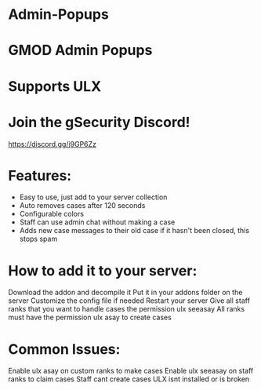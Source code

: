 # Admin-Popups

# GMOD Admin Popups

# Supports ULX

# Join the gSecurity Discord!
https://discord.gg/j9GP6Zz


# Features:
* Easy to use, just add to your server collection
* Auto removes cases after 120 seconds
* Configurable colors
* Staff can use admin chat without making a case
* Adds new case messages to their old case if it hasn't been closed, this stops spam

# How to add it to your server:
Download the addon and decompile it
Put it in your addons folder on the server
Customize the config file if needed
Restart your server
Give all staff ranks that you want to handle cases the permission ulx seeasay
All ranks must have the permission ulx asay to create cases

# Common Issues:
Enable ulx asay on custom ranks to make cases
Enable ulx seeasay on staff ranks to claim cases
Staff cant create cases
ULX isnt installed or is broken
